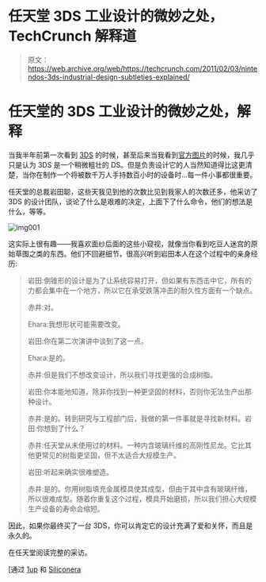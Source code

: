 # 任天堂 3DS 工业设计的微妙之处，TechCrunch 解释道

> 原文：<https://web.archive.org/web/https://techcrunch.com/2011/02/03/nintendos-3ds-industrial-design-subtleties-explained/>

# 任天堂的 3DS 工业设计的微妙之处，解释

当我半年前第一次看到 [3DS](https://web.archive.org/web/20221206020130/http://www.crunchgear.com/tag/3ds/) 的时候，甚至后来当我看到[官方图片](https://web.archive.org/web/20221206020130/http://www.crunchgear.com/2011/01/19/the-nintendo-3ds-finally-priced-dated-and-delivered/)的时候，我几乎只是认为 3DS 是一个稍微粗壮的 DS。但是负责设计它的人当然知道得比这更清楚，当你在制作一个将被数千万人手持数百小时的设备时…每一件小事都很重要。

任天堂的总裁岩田聪，这些天我见到他的次数比见到我家人的次数还多，他采访了 3DS 的设计团队，谈论了什么是艰难的决定，上面下了什么命令，他们的想法是什么，等等。

![](img/d8f22e1671d6e8e0e45284725c873f31.png "img001")

这实际上很有趣——我喜欢面纱后面的这些小窥视，就像当你看到吃豆人迷宫的原始草图之类的东西。他们不回避细节，很高兴听到岩田本人在这个过程中的亲身经历:

> 岩田:倒锥形的设计是为了让系统容易打开，但如果有东西击中它，所有的力都会集中在一个地方，所以它在承受跌落冲击的耐久性方面有一个缺点。
> 
> 赤井:对。
> 
> Ehara:我想形状可能需要改变。
> 
> 岩田:你在第二次演讲中谈到了这一点。
> 
> Ehara:是的。
> 
> 赤井:但是我们不想改变设计，所以我们寻找更强的合成树脂。
> 
> 岩田:你本能地知道，除非你找到一种更坚固的材料，否则你无法生产出那种设计。
> 
> 赤井:是的。转到研究与工程部门后，我做的第一件事就是寻找新材料。岩田:你想到了什么？
> 
> 赤井:任天堂从未使用过的材料。一种内含玻璃纤维的高刚性尼龙。它比其他更常见的树脂更坚固，但不太适合大规模生产。
> 
> 岩田:听起来确实很难塑造。
> 
> 赤井:是的。你用树脂填充金属模具使其成型，但由于其中含有玻璃纤维，所以很难成型。随着你重复这个过程，模具开始磨损，所以我们担心大规模生产设备的寿命会缩短。

因此，如果你最终买了一台 3DS，你可以肯定它的设计充满了爱和关怀，而且是永久的。

在任天堂阅读完整的采访。

[通过 [1up](https://web.archive.org/web/20221206020130/http://www.1up.com/news/3ds-design-explained-detail) 和 [Siliconera](https://web.archive.org/web/20221206020130/http://www.siliconera.com/2011/02/03/a-look-into-the-nintendo-3ds-mechanical-design/)